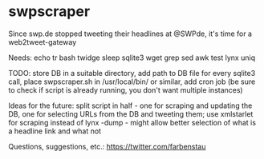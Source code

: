# swpscraper
Since swp.de stopped tweeting their headlines at @SWPde, it's time for a web2tweet-gateway

Needs: echo tr bash twidge sleep sqlite3 wget grep sed awk test lynx uniq

TODO: store DB in a suitable directory, add path to DB file for every sqlite3 call, place swpscraper.sh in /usr/local/bin/ or similar, add cron job (be sure to check if script is already running, you don't want multiple instances)

Ideas for the future: split script in half - one for scraping and updating the DB, one for selecting URLs from the DB and tweeting them; use xmlstarlet for scraping instead of lynx -dump - might allow better selection of what is a headline link and what not

Questions, suggestions, etc.: https://twitter.com/farbenstau
